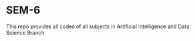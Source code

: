 # SEM-6
This repo provides all codes of all subjects in Artificial Intelligence and Data Science Branch
